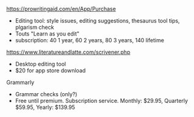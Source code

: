 https://prowritingaid.com/en/App/Purchase
- Editing tool: style issues, editing suggestions, thesaurus tool tips, plgarism check
- Touts "Learn as you edit"
- subscription: 40 1 year, 60 2 years, 80 3 years, 140 lifetime

https://www.literatureandlatte.com/scrivener.php
- Desktop editing tool
- $20 for app store download

Grammarly
- Grammar checks (only?)
- Free until premium. Subscription service. Monthly: $29.95, Quarterly $59.95, Yearly: $139.95


